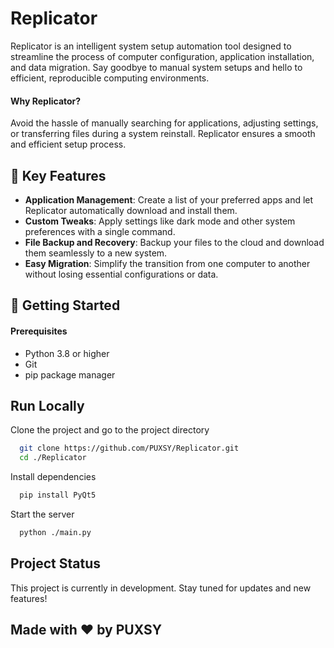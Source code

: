 # Replicator

Replicator is an intelligent system setup automation tool designed to streamline the process of computer configuration, application installation, and data migration. Say goodbye to manual system setups and hello to efficient, reproducible computing environments.

#### Why Replicator?

Avoid the hassle of manually searching for applications, adjusting settings, or transferring files during a system reinstall. Replicator ensures a smooth and efficient setup process.


## 🌟 Key Features

- **Application Management**: Create a list of your preferred apps and let Replicator automatically download and install them.
- **Custom Tweaks**: Apply settings like dark mode and other system preferences with a single command.
- **File Backup and Recovery**: Backup your files to the cloud and download them seamlessly to a new system.
- **Easy Migration**: Simplify the transition from one computer to another without losing essential configurations or data.
## 🚀 Getting Started

#### Prerequisites

- Python 3.8 or higher
- Git
- pip package manager
## Run Locally

Clone the project and go to the project directory

```bash
  git clone https://github.com/PUXSY/Replicator.git
  cd ./Replicator
```

Install dependencies

```bash
  pip install PyQt5
```

Start the server

```bash
  python ./main.py
```

## Project Status

This project is currently in development. Stay tuned for updates and new features!

## Made with ❤️ by PUXSY
